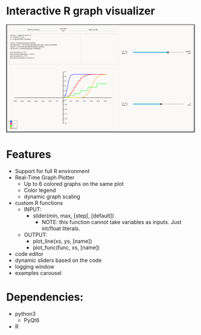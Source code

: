 # Interactive R graph visualizer

![](./assets/example_4.png)

# Features
* Support for full R environment
* Real-Time Graph Plotter
    * Up to 6 colored graphs on the same plot
    * Color legend
    * dynamic graph scaling
* custom R functions
    * INPUT:
        * slider(min, max, [step], [default])
            * NOTE: this function cannot take variables as inputs. Just int/float literals.
    * OUTPUT:
        * plot_line(xs, ys, [name])
        * plot_func(func, xs, [name])
* code editor
* dynamic sliders based on the code
* logging window
* examples carousel

# Dependencies:
* python3
    * PyQt6
* R